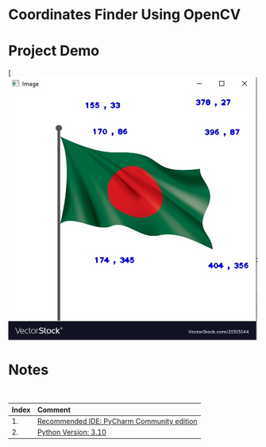 # Coordinates Finder Using OpenCV

# Project Demo

[![Watch Video](https://github.com/alaminbhuyan/Coordinates-Finder-Using-OpenCV/blob/main/Images/Screenshot_1.jpg)

# Notes
</br>

|Index|Comment|
|:---|:---|
|1.|[Recommended IDE: PyCharm Community edition](https://www.jetbrains.com/pycharm/download/)|
|2.|[Python Version: 3.10](https://www.python.org/downloads/)|
